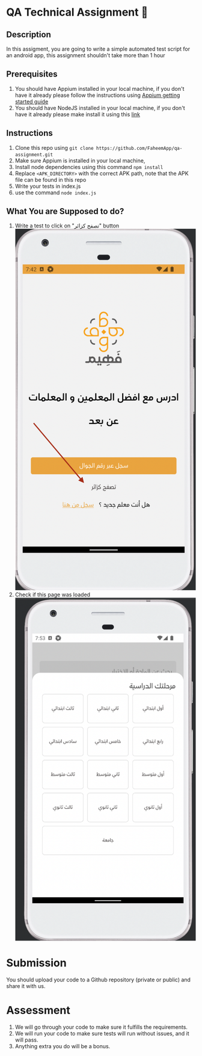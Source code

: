 # QA Technical Assignment 🤝
## Description 
In this assigment, you are going to write a simple automated test script for an android app, this assignment shouldn't take more than 1 hour


## Prerequisites
1. You should have Appium installed in your local machine, if you don't have it already please follow the instructions using [Appium getting started guide](https://appium.io/docs/en/about-appium/getting-started/?lang=en) 
2. You should have NodeJS installed in your local machine, if you don't have it already please make install it using this [link](https://nodejs.org/en/)

## Instructions
1. Clone this repo using `git clone https://github.com/FaheemApp/qa-assignment.git`
2. Make sure Appium is installed in your local machine, 
3. Install node dependencies using this command `npm install`
4. Replace `<APK_DIRECTORY>` with the correct APK path, note that the APK file can be found in this repo
5. Write your tests in index.js
6. use the command `node index.js`

## What You are Supposed to do?
1. Write a test to click on "تصفح كزائر" button
![screenshot_1](screenshot_1.png)
2. Check if this page was loaded
![screenshot_2](screenshot_2.png)


# Submission
You should upload your code to a Github repository (private or public) and share it with us.


# Assessment
1. We will go through your code to make sure it fulfills the requirements.
2. We will run your code to make sure tests will run without issues, and it will pass.
3. Anything extra you do will be a bonus.
